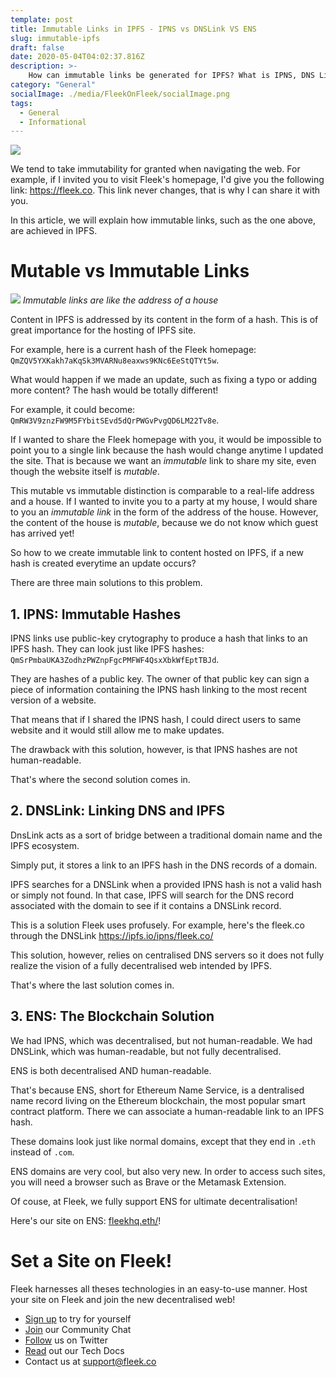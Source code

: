```yaml
---
template: post
title: Immutable Links in IPFS - IPNS vs DNSLink VS ENS
slug: immutable-ipfs
draft: false
date: 2020-05-04T04:02:37.816Z
description: >-
    How can immutable links be generated for IPFS? What is IPNS, DNS Link and ENS?
category: "General"
socialImage: ./media/FleekOnFleek/socialImage.png
tags:
  - General
  - Informational
---
```


![](./media/FleekOnFleek/socialImage.png)

We tend to take immutability for granted when navigating the web. For example, if I invited you to visit Fleek's homepage, I'd give you the following link: <https://fleek.co>. This link never changes, that is why I can share it with you.

In this article, we will explain how immutable links, such as the one above, are achieved in IPFS.

# Mutable vs Immutable Links
![](./media/ImmutableLinks/house.jpg)
*Immutable links are like the address of a house*

Content in IPFS is addressed by its content in the form of a hash. This is of great importance for the hosting of IPFS site. 

For example, here is a current hash of the Fleek homepage: `QmZQV5YXKakh7aKqSk3MVARNu8eaxws9KNc6EeStQTYt5w`.

What would happen if we made an update, such as fixing a typo or adding more content? The hash would be totally different!

For example, it could become: `QmRW3V9znzFW9M5FYbitSEvd5dQrPWGvPvgQD6LM22Tv8e`.

If I wanted to share the Fleek homepage with you, it would be impossible to point you to a single link because the hash would change anytime I updated the site. That is because we want an *immutable* link to share my site, even though the website itself is *mutable*.


This mutable vs immutable distinction is comparable to a real-life address and a house. If I wanted to invite you to a party at my house, I would share to you an *immutable link* in the form of the address of the house. However, the content of the house is *mutable*, because we do not know which guest has arrived yet!

So how to we create immutable link to content hosted on IPFS, if a new hash is created everytime an update occurs?

There are three main solutions to this problem.

## 1. IPNS: Immutable Hashes
IPNS links use public-key crytography to produce a hash that links to an IPFS hash.
They can look just like IPFS hashes: `QmSrPmbaUKA3ZodhzPWZnpFgcPMFWF4QsxXbkWfEptTBJd`.

They are hashes of a public key. The owner of that public key can sign a piece of information containing the IPNS hash linking to the most recent version of a website.

That means that if I shared the IPNS hash, I could direct users to same website and it would still allow me to make updates.

The drawback with this solution, however, is that IPNS hashes are not human-readable. 

That's where the second solution comes in.

## 2. DNSLink: Linking DNS and IPFS
DnsLink acts as a sort of bridge between a traditional domain name and the IPFS ecosystem. 

Simply put, it stores a link to an IPFS hash in the DNS records of a domain.

IPFS searches for a DNSLink when a provided IPNS hash is not a valid hash or simply not found. In that case, IPFS will search for the DNS record associated with the domain to see if it contains a DNSLink record.

This is a solution Fleek uses profusely. For example, here's the fleek.co through the DNSLink <https://ipfs.io/ipns/fleek.co/>

This solution, however, relies on centralised DNS servers so it does not fully realize the vision of a fully decentralised web intended by IPFS.

That's where the last solution comes in.

## 3. ENS: The Blockchain Solution
We had IPNS, which was decentralised, but not human-readable.
We had DNSLink, which was human-readable, but not fully decentralised.

ENS is both decentralised AND human-readable.

That's because ENS, short for Ethereum Name Service, is a dentralised name record living on the Ethereum blockchain, the most popular smart contract platform. There we can associate a human-readable link to an IPFS hash.

These domains look just like normal domains, except that they end in `.eth` instead of `.com`.

ENS domains are very cool, but also very new.
In order to access such sites, you will need a browser such as Brave or the Metamask Extension.

Of couse, at Fleek, we fully support ENS for ultimate decentralisation!

Here's our site on ENS: [fleekhq.eth/](https://fleekhq.eth/)!

# Set a Site on Fleek!
Fleek harnesses all theses technologies in an easy-to-use manner.
Host your site on Fleek and join the new decentralised web!

* [Sign up](https://app.fleek.co) to try for yourself
* [Join](https://join.slack.com/t/fleek-public/shared_invite/zt-bxna7y1d-PbVdut4rgHt5jM6Zjg9g9A) our Community Chat
* [Follow](https://twitter.com/FleekHQ) us on Twitter
* [Read](https://docs.fleek.co/) out our Tech Docs
* Contact us at support@fleek.co 
